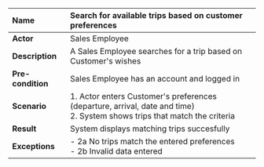 
| **Name**          | Search for available trips based on customer preferences |
|:----|:--------|
| **Actor**         | Sales Employee |
| **Description**   | A Sales Employee searches for a trip based on Customer's wishes |
| **Pre-condition**  |Sales Employee has an account and logged in |
| **Scenario**      | 1. Actor enters Customer's preferences (departure, arrival, date and time) <br> 2. System shows trips that match the criteria |
| **Result**         | System displays matching trips succesfully |
| **Exceptions**     | - 2a No trips match the entered preferences <br> - 2b Invalid data entered  |
